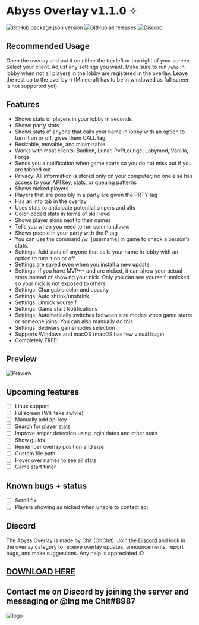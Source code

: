# 𝗔𝗯𝘆𝘀𝘀 𝗢𝘃𝗲𝗿𝗹𝗮𝘆 𝘃𝟭.𝟭.𝟬 ✧

![GitHub package.json version](https://img.shields.io/github/package-json/v/Chit132/abyss-overlay) ![GitHub all releases](https://img.shields.io/github/downloads/Chit132/abyss-overlay/total) ![Discord](https://img.shields.io/discord/822639649247592528?color=7289DA&label=Discord)

## Recommended Usage
Open the overlay and put it on either the top left or top right of your screen. Select your client. Adjust any settings you want. Make sure to run `/who` in lobby when not all players in the lobby are registered in the overlay. Leave the rest up to the overlay :) (Minecraft has to be in windowed as full screen is not supported yet)

## Features
- Shows stats of players in your lobby in seconds
- Shows party stats
- Shows stats of anyone that calls your name in lobby with an option to turn it on or off, gives them CALL tag
- Resizable, movable, and minimizable
- Works with most clients: Badlion, Lunar, PvPLounge, Labymod, Vanilla, Forge
- Sends you a notification when game starts so you do not miss out if you are tabbed out
- Privacy: All information is stored only on your computer; no one else has access to your API key, stats, or queuing patterns
- Shows nicked players
- Players that are possibly in a party are given the PRTY tag
- Has an info tab in the overlay
- Uses stats to anticipate potential snipers and alts
- Color-coded stats in terms of skill level
- Shows player skins next to their names
- Tells you when you need to run command `/who`
- Shows people in your party with the P tag
- You can use the command /w ![username] in game to check a person's stats.
- Settings: Add stats of anyone that calls your name in lobby with an option to turn it on or off
- Settings are saved even when you install a new update
- Settings: If you have MVP++ and are nicked, it can show your actual stats instead of showing your nick. Only you can see yourself unnicked so your nick is not exposed to others
- Settings: Changable color and opacity
- Settings: Auto shrink/unshrink
- Settings: Unnick yourself
- Settings: Game start Notifications
- Settings: Automatically switches between size modes when game starts or someone joins. You can also manually do this
- Settings: Bedwars gamemodes selection
- Supports Windows and macOS (macOS has few visual bugs)
- Completely FREE!

## Preview
![Preview](https://media.discordapp.net/attachments/560472364660555778/822996049743446026/unknown.png)

## Upcoming features
- [ ] Linux support
- [ ] Fullscreen (Will take awhile)
- [ ] Manually add api key
- [ ] Search for player stats
- [ ] Improve sniper detection using login dates and other stats
- [ ] Show guilds
- [ ] Remember overlay position and size
- [ ] Custom file path
- [ ] Hover over names to see all stats
- [ ] Game start timer

## Known bugs + status

- [ ] Scroll fix
- [ ] Players showing as nicked when unable to contact api

## Discord

The Abyss Overlay is made by Chit (OhChit). Join the [Discord](https://discord.gg/eDnHTT3aBS) and look in the overlay category to receive overlay updates, announcements, report bugs, and make suggestions. Any help is appreciated :D
## [DOWNLOAD HERE](https://github.com/Chit132/abyss-overlay/releases/latest)
## Contact me on Discord by joining the server and messaging or @ing me **Chit#8987**

![logo](https://user-images.githubusercontent.com/61895718/111565782-5ced2900-8772-11eb-9c43-c8801fc2a1a8.png)

